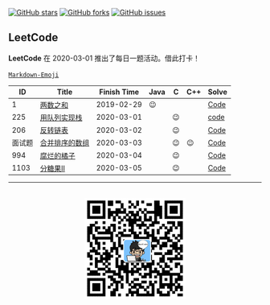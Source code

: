 
[![GitHub stars](https://img.shields.io/github/stars/RunCoderHang/LeetCode-Notes?style=flat-square)](https://github.com/RunCoderHang/LeetCode-Notes/stargazers)
[![GitHub forks](https://img.shields.io/github/forks/RunCoderHang/LeetCode-Notes?color=green&label=forks&style=flat-square)](https://github.com/RunCoderHang/LeetCode-Notes/network/members)
[![GitHub issues](https://img.shields.io/github/issues/RunCoderHang/LeetCode-Notes?color=yellow&style=flat-square)](https://github.com/RunCoderHang/LeetCode-Notes/issues)

## LeetCode

**LeetCode** 在 2020-03-01 推出了每日一题活动。借此打卡！

[`Markdown-Emoji`](https://github.com/RunCoderHang/LeetCode-Notes/blob/master/image/markdown-emoji.md)

|   ID   |                                     Title                                      | Finish Time |  Java  |   C    |  C++   |                                             **Solve**                                              |
|--------|--------------------------------------------------------------------------------|-------------|--------|--------|--------|----------------------------------------------------------------------------------------------------|
| 1      | [两数之和](https://leetcode-cn.com/problems/two-sum/)                          | 2019-02-29  | :wink: |        |        | [Code](https://github.com/RunCoderHang/LeetCode-Notes/blob/master/two-sum.md)                      |
| 225    | [用队列实现栈](https://leetcode-cn.com/problems/implement-stack-using-queues/) | 2020-03-01  |        | :wink: |        | [code](https://github.com/RunCoderHang/LeetCode-Notes/blob/master/implement-stack-using-queues.md) |
| 206    | [反转链表](https://leetcode-cn.com/problems/reverse-linked-list/)              | 2020-03-02  |        | :wink: |        | [Code](https://github.com/RunCoderHang/LeetCode-Notes/blob/master/reverse-linked-list.md)          |
| 面试题 | [合并排序的数组](https://leetcode-cn.com/problems/sorted-merge-lcci/)          | 2020-03-03  |        | :wink: | :wink: | [Code](https://github.com/RunCoderHang/LeetCode-Notes/blob/master/sorted-merge-lcci.md)            |
| 994    | [腐烂的橘子](https://leetcode-cn.com/problems/rotting-oranges/)                | 2020-03-04  |        | :wink: |        | [Code](https://github.com/RunCoderHang/LeetCode-Notes/blob/master/rotting-oranges.md)              |
| 1103   | [分糖果Ⅱ](https://leetcode-cn.com/problems/distribute-candies-to-people/)      | 2020-03-05  |        | :wink: |        | [Code](https://github.com/RunCoderHang/LeetCode-Notes/blob/master/distribute-candies-to-people.md) |



<div align="center">
    <hr style="height:1px;"/>
    <br>
    <img width="200px" src="https://github.com/RunCoderHang/LeetCode-Notes/blob/master/image/wxgzh-hang.png"></img>
</div>